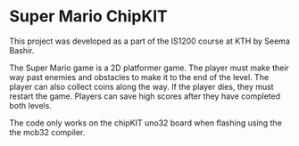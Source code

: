 # Super Mario ChipKIT

This project was developed as a part of the IS1200 course at KTH by Seema Bashir.


The Super Mario game is a 2D platformer game. The player must make their way past enemies and obstacles to make it to the end of the level. 
The player can also collect coins along the way.  If the player dies, they must restart the game. Players can save high scores after they have completed both levels. 

The code only works on the chipKIT uno32 board when flashing using the the mcb32 compiler. 



